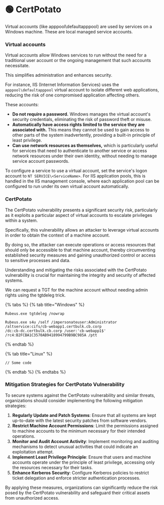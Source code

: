 # 🟢 CertPotato

Virtual accounts (like apppool\defaultapppool) are used by services on a Windows machine. These are local managed service accounts.

### Virtual accounts

Virtual accounts allow Windows services to run without the need for a traditional user account or the ongoing management that such accounts necessitate.&#x20;

This simplifies administration and enhances security.&#x20;

For instance, IIS (Internet Information Services) uses the `apppool\defaultapppool` virtual account to isolate different web applications, reducing the risk of one compromised application affecting others.

These accounts:

* **Do not require a password.** Windows manages the virtual account's security credentials, eliminating the risk of password theft or misuse.
* **Automatically have access rights limited to the service they are associated with.** This means they cannot be used to gain access to other parts of the system inadvertently, providing a built-in principle of least privilege.
* **Can use network resources as themselves,** which is particularly useful for services that need to authenticate to another service or access network resources under their own identity, without needing to manage service account passwords.

To configure a service to use a virtual account, set the service's logon account to `NT SERVICE\<ServiceName>`. For IIS application pools, this is handled in the IIS management console, where each application pool can be configured to run under its own virtual account automatically.

### CertPotato

The CertPotato vulnerability presents a significant security risk, particularly as it exploits a particular aspect of virtual accounts to escalate privileges within a system.&#x20;

Specifically, this vulnerability allows an attacker to leverage virtual accounts in order to obtain the context of a machine account.&#x20;

By doing so, the attacker can execute operations or access resources that should only be accessible to that machine account, thereby circumventing established security measures and gaining unauthorized control or access to sensitive processes and data.&#x20;

Understanding and mitigating the risks associated with the CertPotato vulnerability is crucial for maintaining the integrity and security of affected systems.

We can request a TGT for the machine account without needing admin rights using the tgtdeleg trick.



{% tabs %}
{% tab title="Windows" %}
```
Rubeus.exe tgtdeleg /nowrap
```

```
Rubeus.exe s4u /self /impersonateuser:Administrator /altservice:cifs/cb-webapp1.certbulk.cb.corp
/dc:cb-dc.certbulk.cb.corp /user:'cb-webapp1$' /rc4:B2FCBA1C3570AB9418994799B9BC985A /ptt
```
{% endtab %}

{% tab title="Linux" %}
```
// Some code
```
{% endtab %}
{% endtabs %}



### Mitigation Strategies for CertPotato Vulnerability

To secure systems against the CertPotato vulnerability and similar threats, organizations should consider implementing the following mitigation strategies:

1. **Regularly Update and Patch Systems**: Ensure that all systems are kept up-to-date with the latest security patches from software vendors.
2. **Restrict Machine Account Permissions**: Limit the permissions assigned to machine accounts to the minimum necessary for their intended operations.
3. **Monitor and Audit Account Activity**: Implement monitoring and auditing mechanisms to detect unusual activities that could indicate an exploitation attempt.
4. **Implement Least Privilege Principle**: Ensure that users and machine accounts operate under the principle of least privilege, accessing only the resources necessary for their tasks.
5. **Enhance Kerberos Security**: Configure Kerberos policies to restrict ticket delegation and enforce stricter authentication processes.

By applying these measures, organizations can significantly reduce the risk posed by the CertPotato vulnerability and safeguard their critical assets from unauthorized access.
